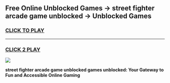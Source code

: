 
## Free Online Unblocked Games → street fighter arcade game unblocked → Unblocked Games
<h3>
<a href="https://premium.freeplayer.one?title=street_fighter_arcade_game_unblocked&ref=21F">CLICK TO PLAY</a></h3>
<hr>

<h3>
<a href="https://premium.freeplayer.one?title=street_fighter_arcade_game_unblocked&ref=21F">CLICK 2 PLAY</a>
  
</h3>

<a href="https://premium.freeplayer.one?title=street_fighter_arcade_game_unblocked&ref=21F/"><img src="https://clearcache.store/games.png"></a>


**street fighter arcade game unblocked games unblocked: Your Gateway to Fun and Accessible Online Gaming**
